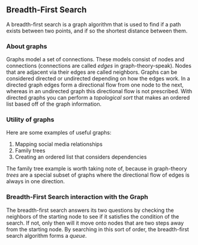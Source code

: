 ## Breadth-First Search

A breadth-first search is a graph algorithm that is used to find if a path exists between two points, and if so the shortest distance between them.

### About graphs

Graphs model a set of connections. These models consist of nodes and connections (connections are called *edges* in graph-theory-speak).  Nodes that are adjacent via their edges are called neighbors. Graphs can be considered directed or undirected depending on how the edges work. In a directed graph edges form a directional flow from one node to the next, whereas in an undirected graph this directional flow is not prescribed. With directed graphs you can perform a *topological sort* that makes an ordered list based off of the graph information.

### Utility of graphs

Here are some examples of useful graphs:

1. Mapping social media relationships
2. Family trees
3. Creating an ordered list that considers dependencies

The family tree example is worth taking note of, because in graph-theory *trees* are a special subset of graphs where the directional flow of edges is always in one direction. 

### Breadth-First Search interaction with the Graph

The breadth-first search answers its two questions by checking the neighbors of the starting node to see if it satisfies the condition of the search. If not, only then will it move onto nodes that are two steps away from the starting node. By searching in this sort of order, the breadth-first search algorithm forms a *queue*.
